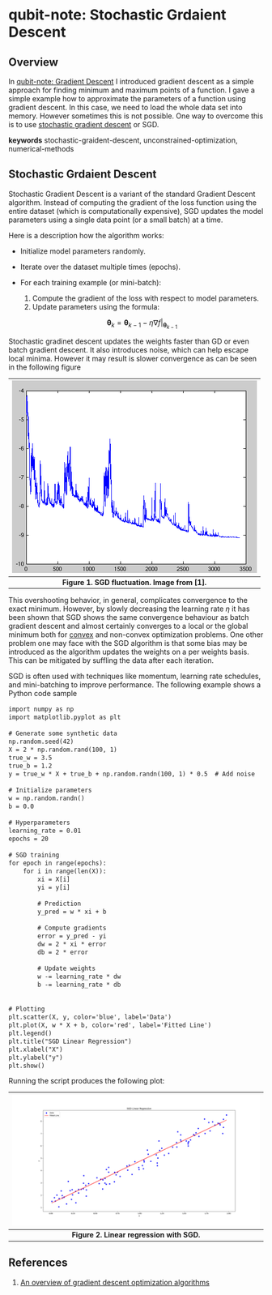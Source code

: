 # qubit-note: Stochastic Grdaient Descent

## Overview

In <a href="2025-05-17-gradient-descent.md">qubit-note: Gradient Descent</a> I introduced gradient descent as a simple
approach for finding minimum and maximum points of a function. I gave a simple example how to approximate
the parameters of a function using gradient descent. In this case, we need to load the whole data set into memory.
However sometimes this is not possible. One way to overcome this is to use 
<a href="https://en.wikipedia.org/wiki/Stochastic_gradient_descent">stochastic gradient descent</a> or SGD.


**keywords** stochastic-graident-descent, unconstrained-optimization, numerical-methods 

## Stochastic Grdaient Descent


Stochastic Gradient Descent is a variant of the standard Gradient Descent algorithm. 
Instead of computing the gradient of the loss function using the entire dataset (which is computationally expensive), 
SGD updates the model parameters using a single data point (or a small batch) at a time.

Here is a description how the algorithm works:

- Initialize model parameters randomly.
- Iterate over the dataset multiple times (epochs).
- For each training example (or mini-batch):

    1. Compute the gradient of the loss with respect to model parameters.
	2. Update parameters using the formula:

	$$\boldsymbol{\theta}_k = \boldsymbol{\theta}_{k-1} - \eta \nabla f|_{\boldsymbol{\theta}_{k-1}} $$


Stochastic gradinet descent updates the weights faster than GD or even batch gradient descent. It also introduces noise, which can help escape local minima.
However it may result is slower convergence as can be seen in the following figure

| ![gd-eta-01](./imgs/sgd_fluctuation.png)            |
|:---------------------------------------------------:|
|     **Figure 1. SGD fluctuation. Image from [1].**  |


This overshooting behavior, in general, complicates convergence to the exact minimum. However,  by slowly decreasing the learning rate $\eta$ it has been shown that SGD shows the same convergence behaviour as batch gradient descent and almost certainly converges to a local or the global minimum both for <a href="https://en.wikipedia.org/wiki/Convex_optimization">convex</a> and non-convex optimization problems. One other problem one may face with the SGD algorithm is that some bias may be introduced as the algorithm updates the weights on a per weights basis. This can be mitigated by suffling the data after each iteration.


SGD is often used with techniques like momentum, learning rate schedules, and mini-batching to improve performance. The following example
shows a Python code sample


```
import numpy as np
import matplotlib.pyplot as plt

# Generate some synthetic data
np.random.seed(42)
X = 2 * np.random.rand(100, 1)
true_w = 3.5
true_b = 1.2
y = true_w * X + true_b + np.random.randn(100, 1) * 0.5  # Add noise

# Initialize parameters
w = np.random.randn()
b = 0.0

# Hyperparameters
learning_rate = 0.01
epochs = 20

# SGD training
for epoch in range(epochs):
    for i in range(len(X)):
        xi = X[i]
        yi = y[i]

        # Prediction
        y_pred = w * xi + b

        # Compute gradients
        error = y_pred - yi
        dw = 2 * xi * error
        db = 2 * error

        # Update weights
        w -= learning_rate * dw
        b -= learning_rate * db

    
# Plotting
plt.scatter(X, y, color='blue', label='Data')
plt.plot(X, w * X + b, color='red', label='Fitted Line')
plt.legend()
plt.title("SGD Linear Regression")
plt.xlabel("X")
plt.ylabel("y")
plt.show()

```

Running the script produces the following plot:



| ![gd-eta-01](./imgs/sgd_linear_regression.png)   |
|:------------------------------------------------:|
|     **Figure 2. Linear regression with SGD.**    |

## References

1. <a href="https://ruder.io/optimizing-gradient-descent/">An overview of gradient descent optimization algorithms</a>